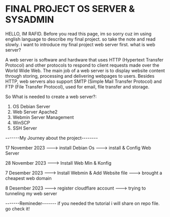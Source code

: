 # FINAL PROJECT OS SERVER & SYSADMIN
HELLO, IM RAFID.
Before you read this page, im so sorry cuz im using english language to describe my final project. so take the note and read slowly.
i want to introduce my final project web server first.
what is web server?

A web server is software and hardware that uses HTTP (Hypertext Transfer Protocol) and other protocols to respond to client requests made over the World Wide Web. 
The main job of a web server is to display website content through storing, processing and delivering webpages to users. 
Besides HTTP, web servers also support SMTP (Simple Mail Transfer Protocol) and FTP (File Transfer Protocol), used for email, file transfer and storage.

So What is needed to create a web server?:
1. OS Debian Server
2. Web Server Apache2
3. Webmin Server Management
4. WinSCP
5. SSH Server


-------My Journey about the project--------


17 November 2023
---> install Debian Os 
---> install & Config Web Server

28 November 2023
---> Install Web Min & Konfig 

7 Desember 2023
---> Install Webmin & Add Website file
---> brought a cheapest web domain

8 Desember 2023
---> register cloudflare account
---> trying to tunneling my web server 

-------Remineder-------
if you needed the tutorial i will share on repo file. go check it!
